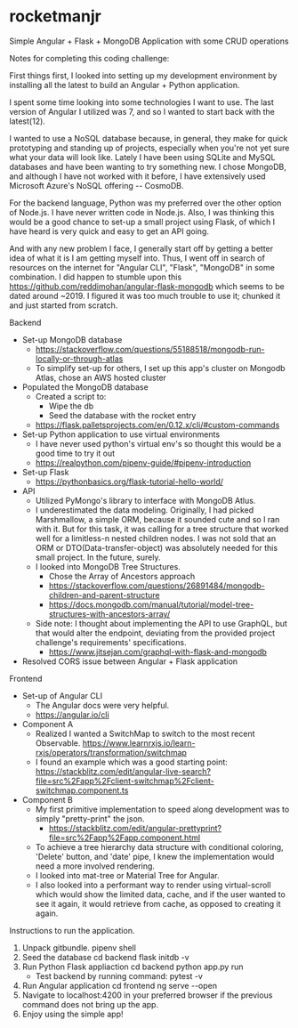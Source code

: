 # rocketmanjr
Simple Angular + Flask + MongoDB Application with some CRUD operations

Notes for completing this coding challenge:

First things first, I looked into setting up my development environment by installing all the latest to build an Angular + Python application.

I spent some time looking into some technologies I want to use. The last version of Angular I utilized was 7, and so I wanted to start back with the latest(12).

I wanted to use a NoSQL database because, in general, they make for quick prototyping and standing up of projects, especially when you're not yet sure what your data will look like. Lately I have been using SQLite and MySQL databases and have been wanting to try something new. I chose MongoDB, and although I have not worked with it before, I have extensively used Microsoft Azure's NoSQL offering -- CosmoDB.

For the backend language, Python was my preferred over the other option of Node.js. I have never written code in Node.js. Also, I was thinking this would be a good chance to set-up a small project using Flask, of which I have heard is very quick and easy to get an API going.

And with any new problem I face, I generally start off by getting a better idea of what it is I am getting myself into. Thus, I went off in search of resources on the internet for "Angular CLI", "Flask", "MongoDB" in some combination. I did happen to stumble upon this https://github.com/reddimohan/angular-flask-mongodb which seems to be dated around ~2019. I figured it was too much trouble to use it; chunked it and just started from scratch.

Backend
  - Set-up MongoDB database
    - https://stackoverflow.com/questions/55188518/mongodb-run-locally-or-through-atlas
    - To simplify set-up for others, I set up this app's cluster on Mongodb Atlas, chose an AWS hosted cluster
  - Populated the MongoDB database
    - Created a script to: 
        - Wipe the db
        - Seed the database with the rocket entry
    - https://flask.palletsprojects.com/en/0.12.x/cli/#custom-commands
  - Set-up Python application to use virtual environments
    - I have never used python's virtual env's so thought this would be a good time to try it out
    - https://realpython.com/pipenv-guide/#pipenv-introduction
  - Set-up Flask
    - https://pythonbasics.org/flask-tutorial-hello-world/
  - API
    - Utilized PyMongo's library to interface with MongoDB Atlus.
    - I underestimated the data modeling. Originally, I had picked Marshmallow, a simple ORM, because it sounded cute and so I ran with it. But for this task, it was calling for a tree structure that worked well for a limitless-n nested children nodes. I was not sold that an ORM or DTO(Data-transfer-object) was absolutely needed for this small project. In the future, surely.
    - I looked into MongoDB Tree Structures. 
        - Chose the Array of Ancestors approach
        - https://stackoverflow.com/questions/26891484/mongodb-children-and-parent-structure
        - https://docs.mongodb.com/manual/tutorial/model-tree-structures-with-ancestors-array/
    - Side note: I thought about implementing the API to use GraphQL, but that would alter the endpoint, deviating from the provided project challenge's requirements' specifications.
        - https://www.jitsejan.com/graphql-with-flask-and-mongodb
  - Resolved CORS issue between Angular + Flask application

Frontend
  - Set-up of Angular CLI
    - The Angular docs were very helpful.
    - https://angular.io/cli
  - Component A
    - Realized I wanted a SwitchMap to switch to the most recent Observable. https://www.learnrxjs.io/learn-rxjs/operators/transformation/switchmap
    - I found an example which was a good starting point: https://stackblitz.com/edit/angular-live-search?file=src%2Fapp%2Fclient-switchmap%2Fclient-switchmap.component.ts
  - Component B
    - My first primitive implementation to speed along development was to simply "pretty-print" the json.
      - https://stackblitz.com/edit/angular-prettyprint?file=src%2Fapp%2Fapp.component.html
    - To achieve a tree hierarchy data structure with conditional coloring, 'Delete' button, and 'date' pipe, I knew the implementation would need a more involved rendering.
    - I looked into mat-tree or Material Tree for Angular.
    - I also looked into a performant way to render using virtual-scroll which would show the limited data, cache, and if the user wanted to see it again, it would retrieve from cache, as opposed to creating it again.


Instructions to run the application.
1. Unpack gitbundle.
    pipenv shell
2. Seed the database
    cd backend
    flask initdb -v
3. Run Python Flask appliaction
    cd backend
    python app.py run
    - Test backend by running command: pytest -v
4. Run Angular application
    cd frontend
    ng serve --open
5. Navigate to localhost:4200 in your preferred browser if the previous command does not bring up the app. 
6. Enjoy using the simple app!